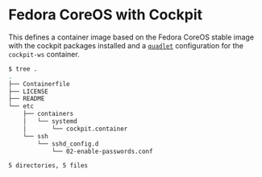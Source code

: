 # Fedora CoreOS with Cockpit

This defines a container image based on the Fedora CoreOS stable image with the cockpit packages installed and a [`quadlet`](https://docs.podman.io/en/latest/markdown/podman-systemd.unit.5.html) configuration for the `cockpit-ws` container.

```bash
$ tree .
.
├── Containerfile
├── LICENSE
├── README
└── etc
    ├── containers
    │   └── systemd
    │       └── cockpit.container
    └── ssh
        └── sshd_config.d
            └── 02-enable-passwords.conf

5 directories, 5 files
```
